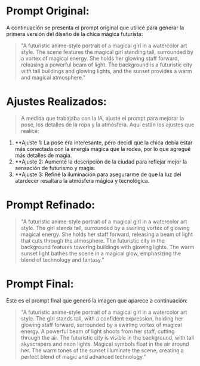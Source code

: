 # Prompt Original:

A continuación se presenta el prompt original que utilicé para generar la primera versión del diseño de la chica mágica futurista:

> "A futuristic anime-style portrait of a magical girl in a watercolor art style. The scene features the magical girl standing tall, surrounded by a vortex of magical energy. She holds her glowing staff forward, releasing a powerful beam of light. The background is a futuristic city with tall buildings and glowing lights, and the sunset provides a warm and magical atmosphere."

# Ajustes Realizados:

> A medida que trabajaba con la IA, ajusté el prompt para mejorar la pose, los detalles de la ropa y la atmósfera. Aquí están los ajustes que realicé:

1. **Ajuste 1: La pose era interesante, pero decidí que la chica debía estar más conectada con la energía mágica que la rodea, por lo que agregué más detalles de magia.
2. **Ajuste 2: Aumenté la descripción de la ciudad para reflejar mejor la sensación de futurismo y magia.
3. **Ajuste 3: Refiné la iluminación para asegurarme de que la luz del atardecer resaltara la atmósfera mágica y tecnológica.

# Prompt Refinado:

> "A futuristic anime-style portrait of a magical girl in a watercolor art style. The girl stands tall, surrounded by a swirling vortex of glowing magical energy. She holds her staff forward, releasing a beam of light that cuts through the atmosphere. The futuristic city in the background features towering buildings with glowing lights. The warm sunset light bathes the scene in a magical glow, emphasizing the blend of technology and fantasy."

# Prompt Final:

Este es el prompt final que generó la imagen que aparece a continuación:

> "A futuristic anime-style portrait of a magical girl in a watercolor art style. The girl stands tall, with a confident expression, holding her glowing staff forward, surrounded by a swirling vortex of magical energy. A powerful beam of light shoots from her staff, cutting through the air. The futuristic city is visible in the background, with tall skyscrapers and neon lights. Magical symbols float in the air around her. The warm tones of the sunset illuminate the scene, creating a perfect blend of magic and advanced technology."

